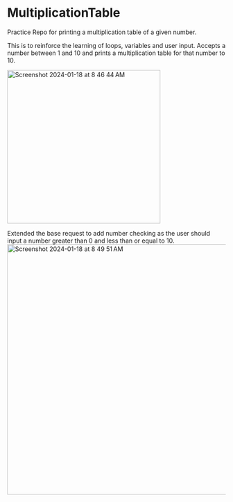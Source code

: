 # MultiplicationTable
Practice Repo for printing a multiplication table of a given number.

This is to reinforce the learning of loops, variables and user input. Accepts a number between 1 and 10 and prints a multiplication table for that number to 10.


<img width="353" alt="Screenshot 2024-01-18 at 8 46 44 AM" src="https://github.com/ServontiusT/MultiplicationTable/assets/38194637/53a2bb55-b561-42e7-9122-17b633e7ada7">

Extended the base request to add number checking as the user should input a number greater than 0 and less than or equal to 10.
<img width="576" alt="Screenshot 2024-01-18 at 8 49 51 AM" src="https://github.com/ServontiusT/MultiplicationTable/assets/38194637/6eba7d83-c174-4250-80c5-9321207b2649">
